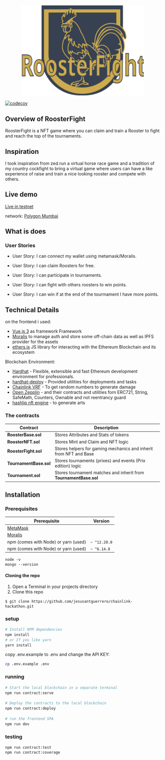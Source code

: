 <p align="center">
<a href="https://rooster-fight.vercel.app/" target="_blank">
<img src="https://raw.githubusercontent.com/jesusantguerrero/chainlink-hackathon/master/app/src/assets/logo.svg" width="400">
</a></p>


[![codecov](https://codecov.io/gh/jesusantguerrero/chainlink-hackathon/branch/master/graph/badge.svg?token=Y153S4JEZL)](https://codecov.io/gh/jesusantguerrero/chainlink-hackathon) 


## Overview of RoosterFight
RoosterFight is a NFT game where you can claim and train a Rooster to fight and reach the top of the tournaments.

## Inspiration
I took inspiration from zed.run a virtual horse race game and a tradition of my country cockfight to bring a virtual game where users can have a like experience of raise and train a nice looking rooster and compete with others.

## Live demo
[Live in testnet](https://rooster-fight.vercel.app/)

network: [Polygon Mumbai](https://docs.polygon.technology/docs/develop/network-details/network/)


## What is does
### User Stories
- User Story: I can connect my wallet using metamask/Moralis.

- User Story: I can claim Roosters for free.

- User Story: I can participate in tournaments.

- User Story: I can fight with others roosters to win points.

- User Story: I can win if at the end of the tourmament I have more points.

## Technical Details
on the frontend i used: 
- [Vue.js 3](https://v3.vuejs.org/) as framework Framework
- [Moralis](https://moralis.io/) to manage auth and store some off-chain data as well as IPFS provider for the assets
- [ethers.js](https://docs.ethers.io/v5/) JS library for interacting with the Ethereum Blockchain and its ecosystem

Blockchain Environment:
- [Hardhat](https://hardhat.org/) - Flexible, extensible and fast Ethereum development environment for professionals.
- [hardhat-deploy]() - Provided utilities for deployments and tasks
- [Chainlink VRF]() - To get random numbers to generate damage
- [Open Zepplin]() - and their contracts and utilities forn ERC721, String, SafeMath, Counters, Ownable and not reentrancy guard
- [hashlip nft engine]() - to generate arts

### The contracts

| Contract                 | Description                                      |
|--------------------------|-----------------------------------------         |
| **RoosterBase.sol**      | Stores Attributes and Stats of tokens            |
| **RoosterNFT.sol**       | Stores Mint and Claim and NFT logic              | 
| **RoosterFight.sol**     | Stores helpers for gaming mechanics and inherit from NFT and Base | 
| **TournamentBase.sol**   | Stores tournaments (prixes) and events (Prix edition) logic |
| **Tournament.sol**       | Stores tournament matches and inherit from **TournamentBase.sol**|

## Installation

### Prerequisites

| Prerequisite                                          | Version |
| ------------------------------------------------------| ------- |
| [MetaMask](https://metamask.io/)                      |         |
| [Moralis](https://moralis.io/)                        |         |
| npm (comes with Node) or yarn (used)                  | `~ ^12.20.0`|
| npm (comes with Node) or yarn (used)                  | `~ ^6.14.8`  |

```shell
node -v
mongo --version
```
#### Cloning the repo

1. Open a Terminal in your projects directory 
2. Clone this repo

```shell
$ git clone https://github.com/jesusantguerrero/chainlink-hackathon.git
```

### setup
```bash
# Install NPM dependencies
npm install
# or If you like yarn
yarn install

```

copy .env.example to .env and change the API KEY:

```bash
cp .env.example .env
```

### running

```bash
# Start the local blockchain in a separate terminal
npm run contract:serve

# Deploy the contracts to the local blockchain
npm run contract:deploy

# run the frontend SPA
npm run dev
```

### testing
```
npm run contract:test
npm run contract:coverage
```

